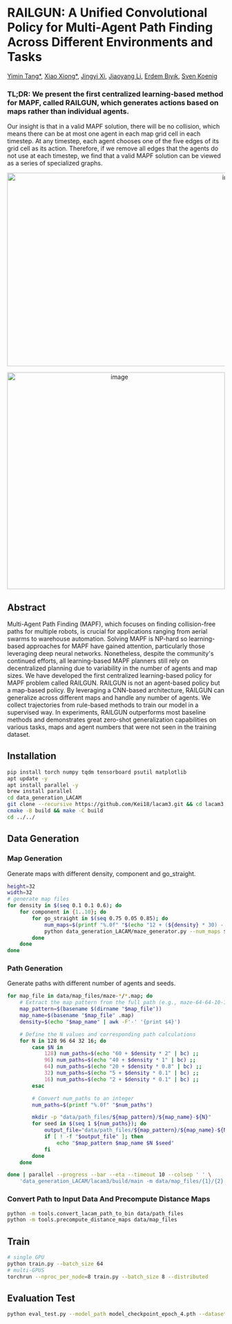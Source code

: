 # RAILGUN: A Unified Convolutional Policy for Multi-Agent Path Finding Across Different Environments and Tasks

[Yimin Tang*](https://sites.google.com/view/yimintang), [Xiao Xiong*](https://openreview.net/profile?id=~Xiao_Xiong2), [Jingyi Xi](https://openreview.net/profile?id=~Jingyi_Xi1), [Jiaoyang Li](https://jiaoyangli.me/), [Erdem Bıyık](https://ebiyik.github.io/), [Sven Koenig](https://idm-lab.org/)

### TL;DR: We present the first centralized learning-based method for MAPF, called RAILGUN, which generates actions based on maps rather than individual agents.

Our insight is that in a valid MAPF solution, there will be no collision, which means there can be at most one agent in each map grid cell in each timestep. At any timestep, each agent chooses one of the five edges of its grid cell as its action. Therefore, if we remove all edges that the agents do not use at each timestep, we find that a valid MAPF solution can be viewed as a series of specialized graphs.



<p align="center">
<img width="1021" height="447" alt="image" src="https://github.com/user-attachments/assets/572f1f5e-9bc4-49af-9cf7-a761a4b11c87" />
</p>

<p align="center">
  <img width="504" height="501" alt="image" src="https://github.com/user-attachments/assets/d55687b9-3cdb-4517-ab2d-9aa6712a9fc5" />
</p>

## Abstract

Multi-Agent Path Finding (MAPF), which focuses on finding collision-free paths for multiple robots, is crucial for applications ranging from aerial swarms to warehouse automation. Solving MAPF is NP-hard so learning-based approaches for MAPF have gained attention, particularly those leveraging deep neural networks. Nonetheless, despite the community's continued efforts, all learning-based MAPF planners still rely on decentralized planning due to variability in the number of agents and map sizes. We have developed the first centralized learning-based policy for MAPF problem called RAILGUN. RAILGUN is not an agent-based policy but a map-based policy. By leveraging a CNN-based architecture, RAILGUN can generalize across different maps and handle any number of agents. We collect trajectories from rule-based methods to train our model in a supervised way. In experiments, RAILGUN outperforms most baseline methods and demonstrates great zero-shot generalization capabilities on various tasks, maps and agent numbers that were not seen in the training dataset.


## Installation
```bash
pip install torch numpy tqdm tensorboard psutil matplotlib
apt update -y
apt install parallel -y
brew install parallel
cd data_generation_LACAM
git clone --recursive https://github.com/Kei18/lacam3.git && cd lacam3
cmake -B build && make -C build
cd ../../
```

## Data Generation

### Map Generation

Generate maps with different density, component and go_straight.

```bash
height=32
width=32
# generate map files
for density in $(seq 0.1 0.1 0.6); do 
    for component in {1..10}; do
        for go_straight in $(seq 0.75 0.05 0.85); do
            num_maps=$(printf "%.0f" "$(echo "12 + (${density} * 30) - (${component} * 2)" | bc)")
            python data_generation_LACAM/maze_generator.py --num_maps $num_maps --width $((width-2)) --height $((height-2)) --obstacle_density $density --wall_components $component --go_straight $go_straight
        done
    done
done
```

### Path Generation

Generate paths with different number of agents and seeds.

```bash
for map_file in data/map_files/maze-*/*.map; do
    # Extract the map pattern from the full path (e.g., maze-64-64-10-1-0.1)
    map_pattern=$(basename $(dirname "$map_file"))
    map_name=$(basename "$map_file" .map)
    density=$(echo "$map_name" | awk -F'-' '{print $4}')

    # Define the N values and corresponding path calculations
    for N in 128 96 64 32 16; do
        case $N in
            128) num_paths=$(echo "60 + $density * 2" | bc) ;;
            96) num_paths=$(echo "40 + $density * 1" | bc) ;;
            64) num_paths=$(echo "20 + $density * 0.8" | bc) ;;
            32) num_paths=$(echo "5 + $density * 0.1" | bc) ;;
            16) num_paths=$(echo "2 + $density * 0.1" | bc) ;;
        esac

        # Convert num_paths to an integer
        num_paths=$(printf "%.0f" "$num_paths")

        mkdir -p "data/path_files/${map_pattern}/${map_name}-${N}"
        for seed in $(seq 1 ${num_paths}); do
            output_file="data/path_files/${map_pattern}/${map_name}-${N}/${map_name}-${N}-${seed}.path"
            if [ ! -f "$output_file" ]; then
                echo "$map_pattern $map_name $N $seed"
            fi
        done
    done

done | parallel --progress --bar --eta --timeout 10 --colsep ' ' \
    'data_generation_LACAM/lacam3/build/main -m data/map_files/{1}/{2}.map -N {3} -s {4} -v 1 -o data/path_files/{1}/{2}-{3}/{2}-{3}-{4}.path'
```

### Convert Path to Input Data And Precompute Distance Maps

```bash
python -m tools.convert_lacam_path_to_bin data/path_files
python -m tools.precompute_distance_maps data/map_files
```

## Train

```bash
# single GPU
python train.py --batch_size 64
# multi-GPUS
torchrun --nproc_per_node=8 train.py --batch_size 8 --distributed 
```

## Evaluation Test
```bash
python eval_test.py --model_path model_checkpoint_epoch_4.pth --dataset_paths data/input_data/maze-32-32-60-1-75/maze-32-32-60-1-75-0-16/maze-32-32-60-1-75-0-16-1.bin --show
```
